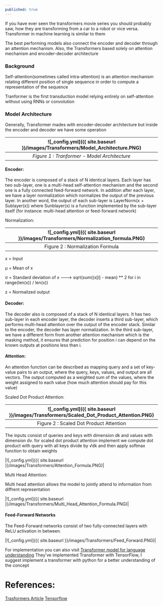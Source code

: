 ```yaml
---
published: true
---
```

If you have ever seen the transformers movie series you should probably saw, how they are transforming from a car to a robot or vice versa. Transformer in machine learning is similar to them

The best performing models also connect the encoder and decoder through an attention mechanism. 
Also,  the Transformers based solely on attention mechanism and encoder-decoder architecture

### **Background**

Self-attention(sometimes called intra-attention) is an attention mechanism relating different position of single sequence in order to compute a representation of the sequence

Tranformer is the first transduction model relying entirely on self-attention without using RNNs or 
convolution 

### **Model Architecture**
Generally, Transformer mades with encoder-decoder architecture but inside the encoder and decoder we have
some operation


|![_config.yml]({{ site.baseurl }}/images/Transformers/Model_Architecture.PNG)|
|:--:| 
| *Figure 1 : Tranformer - Model Architecture* |


#### **Encoder**:
The encoder is composed of a stack of N identical layers. Each layer has two sub-layer, 
one is a multi-head self-attention mechanism and the second one is a fully connected feed-forward network.
In addition after each layer, we have a layer normalization which normalizes the output of the previous layer.
In another word, the output of each sub-layer is LayerNorm(x + Sublayer(x)) where Sunblayer(x) is a function implemented by the sub-layer itself (for instance: multi-head attention or feed-forward network)

Normalization:

|![_config.yml]({{ site.baseurl }}/images/Transformers/Normalization_formula.PNG)|
|:--:| 
| Figure 2 : Normalization Formula|

x = Input

μ = Mean of x

σ = Standard deviation of x ---> sqrt(sum((x[i] - mean) ** 2 for i in range(len(x)) / len(x))

z = Normalized output

#### **Decoder**: 
The decoder also is composed of a stack of N identical layers. It has two sub-layer in each encoder layer, the decoder inserts a third sub-layer, which performs multi-head attention over the output of the encoder stack. Similar to the encoder, the decoder has layer normalization.
In the third sub-layer, we have a different form from another attention mechanism which is the masking method, it ensures that prediction for position i can depend on the known outputs at positions less than i.

#### **Attention**:
An attention function can be described as mapping query and a set of key-value pairs to an output,
where the query, keys, values, and output are all vectors.
The output computed as a weighted sum of the values, where the weight assigned to each value (how much attention should pay for this value)

Scaled Dot Product Attention:

|![_config.yml]({{ site.baseurl }}/images/Transformers/Scaled_Dot_Product_Attention.PNG)|
|:--:| 
| Figure 2 : Scaled Dot Product Attention|


The inputs consist of queries and keys with dimension dk and values with dimension dv.
for scaled dot product attention implement we compute dot product with query with all keys divide by
√dk and then apply softmax function to obtain weights 

|![_config.yml]({{ site.baseurl }}/images/Transformers/Attention_Formula.PNG)|

Multi Head Attention:

Multi head attention allows the model to jointly attend to information from diffrent representation

|![_config.yml]({{ site.baseurl }}/images/Transformers/Multi_Head_Attention_Formula.PNG)|

#### Feed-Forward Networks

The Feed-Forward networks consist of two fully-connected layers with ReLU activation in between.

|![_config.yml]({{ site.baseurl }}/images/Transformers/Feed_Forward.PNG)|

For implementation you can also visit [Transformer model for language understanding](https://www.tensorflow.org/tutorials/text/transformer)
They've implemented Transformer with TensorFlow,  I suggest implement a transformer with python for a better understanding of the concept


# References:
[Trasformers Article](https://arxiv.org/abs/1706.03762)
[Tensorflow](https://www.tensorflow.org/tutorials/text/transformer)














